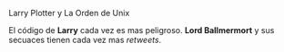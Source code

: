 Larry Plotter y La Orden de Unix

El código de **Larry** cada vez es mas peligroso.
**Lord Ballmermort** y sus secuaces tienen cada vez mas *retweets*.
